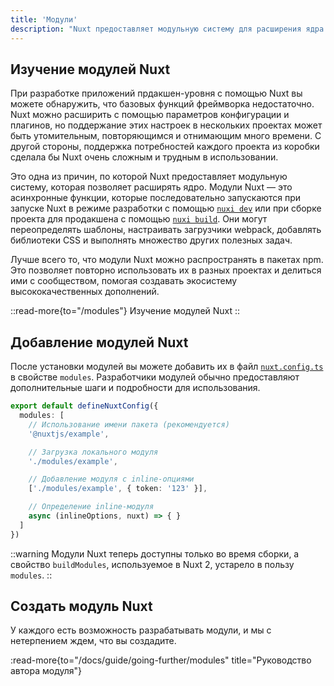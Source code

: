```yaml
---
title: 'Модули'
description: "Nuxt предоставляет модульную систему для расширения ядра фреймворка и упрощения интеграции."
---
```


## Изучение модулей Nuxt

При разработке приложений прдакшен-уровня с помощью Nuxt вы можете обнаружить, что базовых функций фреймворка недостаточно. Nuxt можно расширить с помощью параметров конфигурации и плагинов, но поддержание этих настроек в нескольких проектах может быть утомительным, повторяющимся и отнимающим много времени. С другой стороны, поддержка потребностей каждого проекта из коробки сделала бы Nuxt очень сложным и трудным в использовании.

Это одна из причин, по которой Nuxt предоставляет модульную систему, которая позволяет расширять ядро. Модули Nuxt — это асинхронные функции, которые последовательно запускаются при запуске Nuxt в режиме разработки с помощью [`nuxi dev`](/docs/api/commands/dev) или при сборке проекта для продакшена с помощью [`nuxi build`](/docs/api/commands/build). Они могут переопределять шаблоны, настраивать загрузчики webpack, добавлять библиотеки CSS и выполнять множество других полезных задач.

Лучше всего то, что модули Nuxt можно распространять в пакетах npm. Это позволяет повторно использовать их в разных проектах и ​​делиться ими с сообществом, помогая создавать экосистему высококачественных дополнений.

::read-more{to="/modules"}
Изучение модулей Nuxt
::

## Добавление модулей Nuxt

После установки модулей вы можете добавить их в файл [`nuxt.config.ts`](/docs/guide/directory-structure/nuxt-config) в свойстве `modules`. Разработчики модулей обычно предоставляют дополнительные шаги и подробности для использования.

```ts twoslash [nuxt.config.ts]
export default defineNuxtConfig({
  modules: [
    // Использование имени пакета (рекомендуется)
    '@nuxtjs/example',

    // Загрузка локального модуля
    './modules/example',

    // Добавление модуля с inline-опциями
    ['./modules/example', { token: '123' }],

    // Определение inline-модуля
    async (inlineOptions, nuxt) => { }
  ]
})
```

::warning
Модули Nuxt теперь доступны только во время сборки, а свойство `buildModules`, используемое в Nuxt 2, устарело в пользу `modules`.
::

## Создать модуль Nuxt

У каждого есть возможность разрабатывать модули, и мы с нетерпением ждем, что вы создадите.

:read-more{to="/docs/guide/going-further/modules" title="Руководство автора модуля"}

